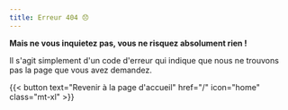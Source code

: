 ```yaml
---
title: Erreur 404 😞
---
```


__Mais ne vous inquietez pas, vous ne risquez absolument rien !__

Il s'agit simplement d'un code d'erreur qui indique que nous ne trouvons pas la page que vous avez demandez.

{{< button text="Revenir à la page d'accueil" href="/" icon="home" class="mt-xl" >}}
